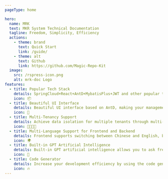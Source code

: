 ```yaml
---
pageType: home

hero:
  name: MRK
  text: MKR System Technical Documentation
  tagline: Freedom, Simplicity, Efficiency
  actions:
    - theme: brand
      text: Quick Start
      link: /guide/
    - theme: alt
      text: Github
      link: https://github.com/Magic-Repo-Kit
  image:
    src: /rspress-icon.png
    alt: mrk-doc Logo
features:
  - title: Popular Tech Stack
    details: SpringCloud+React+AntD+MybatisPlus+JWT and other popular tech stacks, ready to use.
    icon: 📦
  - title: Beautiful UI Interface
    details: Beautiful UI interface based on AntD, making your management system no longer monotonous.
    icon: 🎨
  - title: Multi-Tenancy Support
    details: Achieve data isolation for multiple tenants through multi-tenancy, making your system more secure.
    icon: 👨‍👩‍👧‍👦
  - title: Multi-Language Support for Frontend and Backend
    details: Frontend supports switching between Chinese and English, backend supports multiple languages and is managed freely by the user interface, making your system more internationalized.
    icon: 🌍
  - title: Built-in GPT Artificial Intelligence
    details: Built-in GPT artificial intelligence allows you to ask freely, making your system more intelligent.
    icon: 🤖
  - title: Code Generator
    details: Increase your development efficiency by using the code generator.
    icon: 🔥
---
```

